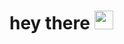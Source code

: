 <h1>
hey there <img src="https://media.giphy.com/media/hvRJCLFzcasrR4ia7z/giphy.gif" width="30px"/>
</h1>
